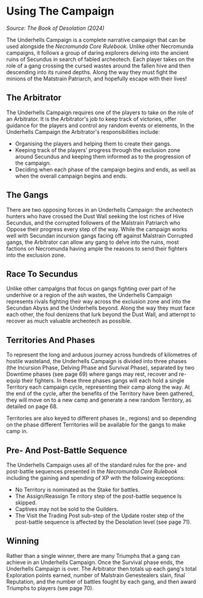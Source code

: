 # Using The Campaign
_Source: The Book of Desolation (2024)_

The Underhells Campaign is a complete narrative campaign that can be used alongside the _Necromunda Core Rulebook_. Unlike other Necromunda campaigns, it follows a group of daring explorers delving into the ancient ruins of Secundus in search of fabled archeotech. Each player takes on the role of a gang crossing the cursed wastes around the fallen hive and then descending into its ruined depths. Along the way they must fight the minions of the Matstrain Patriarch, and hopefully escape with their lives! 

The Arbitrator[​](#the-arbitrator "Direct link to The Arbitrator")
------------------------------------------------------------------

The Underhells Campaign requires one of the players to take on the role of an Arbitrator. It is the Arbitrator's job to keep track of victories, offer guidance for the players and control any random events or elements, In the Underhells Campaign the Arbitrator's responsibilities include:

*   Organising the players and helping them to create their gangs.
*   Keeping track of the players’ progress through the exclusion zone around Secundus and keeping them informed as to the progression of the campaign. 
*   Deciding when each phase of the campaign begins and ends, as well as when the overall campaign begins and ends.

The Gangs[​](#the-gangs "Direct link to The Gangs")
---------------------------------------------------

There are two opposing forces in an Underhells Campaign: the archeotech hunters who have crossed the Dust Wall seeking the lost riches of Hive Secundus, and the corrupted followers of the Malstrain Patriarch who Oppose their progress every step of the way. While the campaign works well with Secundan incursion gangs facing off against Malstrain Corrupted gangs, the Arbitrator can allow any gang to delve into the ruins, most factions on Necromunda having ample the reasons to send their fighters into the exclusion zone. 

Race To Secundus [​](#controlling-territories "Direct link to Controlling Territories")
---------------------------------------------------------------------------------------------

Unlike other campalgns that focus on gangs fighting over part of he underhive or a region of the ash wastes, the Underhells Campaign represents rivals fighting their way across the exclusion zone and into the Secundan Abyss and the Underhells beyond. Along the way they must face each other, the foul denizens that lurk beyond the Dust Wall, and atternpt to recover as much valuable archeotech as possible. 

Territories And Phases [​](#controlling-territories "Direct link to Territories And Phases")
---------------------------------------------------------------------------------------------

To represent the long and arduous journey across hundreds of kilometres of hostile wasteland, the Underhells Campaign is divided into three phases (the Incursion Phase, Delving Phase and Survival Phase), separated by two Downtime phases (see page 69) where gangs may rest, recover and re-equip their fighters. In these three phases gangs will each hold a single Territory each campaign cycle, representing their camp along the way. At the end of the cycle, after the benefits of the Territory have been gathered, they will move on to a new camp and generate a new random Territory, as detailed on page 68. 

Territories are also keyed to different phases (e., regions) and so depending on the phase different Territories will be available for the gangs to make camp in.

Pre- And Post-Battle Sequence[​](#pre--and-post-battle-sequence "Direct link to Pre- And Post-Battle Sequence")
---------------------------------------------------------------------------------------------------------------

The Underhells Campaign uses al! of the standard rules for the pre- and post-battle sequences presented in the _Necromunda Core Rulebook_ including the gaining and spending of XP with the following exceptions:  

*   No Territory is nominated as the Stake for battles.
*   The Assign/Reassign Te rritory step of the post-battle sequence Is skipped.  
*   Captives may not be sold to the Guilders.
*   The Visit the Trading Post sub-step of the Update roster step of the post-battle sequence is affected by the Desolation level (see page 71). 

Winning[​](#winning "Direct link to Winning")
---------------------------------------------

Rather than a single winner, there are many Triumphs that a gang can achieve in an Underhells Campaign. Once the Survival phase ends, the Underhells Campaign is over. The Arbitrator then totals up each gang's total Exploration points earned, number of Malstrain Genestealers slain, final Reputation, and the number of battles fought by each gang, and then award Triumphs to players (see page 70).
